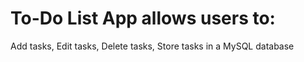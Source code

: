 # To-Do List App allows users to:
Add tasks, Edit tasks, Delete tasks, Store tasks in a MySQL database
